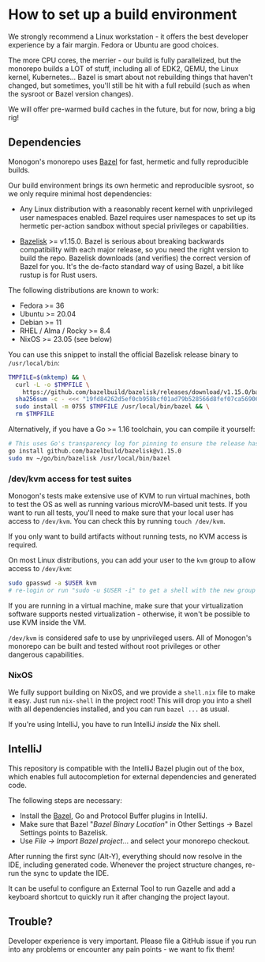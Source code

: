 # How to set up a build environment

We strongly recommend a Linux workstation - it offers the
best developer experience by a fair margin. Fedora or Ubuntu are good choices.

The more CPU cores, the merrier - our build is fully parallelized, but the monorepo builds
a LOT of stuff, including all of EDK2, QEMU, the Linux kernel, Kubernetes... Bazel is smart about
not rebuilding things that haven't changed, but sometimes, you'll still be hit with a full rebuild
(such as when the sysroot or Bazel version changes).

We will offer pre-warmed build caches in the future, but for now, bring a big rig!

## Dependencies

Monogon's monorepo uses [Bazel](https://bazel.build) for fast, hermetic and fully reproducible builds.

Our build environment brings its own hermetic and reproducible sysroot,
so we only require minimal host dependencies:

- Any Linux distribution with a reasonably recent kernel with unprivileged 
  user namespaces enabled. Bazel requires user namespaces to set up its hermetic per-action 
  sandbox without special privileges or capabilities.

- [Bazelisk](https://github.com/bazelbuild/bazelisk) >= v1.15.0. Bazel is serious about breaking
  backwards compatibility with each major release, so you need the right version to build the repo.
  Bazelisk downloads (and verifies) the correct version of Bazel for you. It's the de-facto standard
  way of using Bazel, a bit like rustup is for Rust users.

The following distributions are known to work:

- Fedora >= 36
- Ubuntu >= 20.04
- Debian >= 11
- RHEL / Alma / Rocky >= 8.4
- NixOS >= 23.05 (see below)

You can use this snippet to install the official Bazelisk release binary to `/usr/local/bin`:

```bash
TMPFILE=$(mktemp) && \
  curl -L -o $TMPFILE \
    https://github.com/bazelbuild/bazelisk/releases/download/v1.15.0/bazelisk-linux-amd64 && \
  sha256sum -c - <<< "19fd84262d5ef0cb958bcf01ad79b528566d8fef07ca56906c5c516630a0220b  $TMPFILE" && \
  sudo install -m 0755 $TMPFILE /usr/local/bin/bazel && \
  rm $TMPFILE
```

Alternatively, if you have a Go >= 1.16 toolchain, you can compile it yourself:

```bash
# This uses Go's transparency log for pinning to ensure the release hasn't been tampered with.
go install github.com/bazelbuild/bazelisk@v1.15.0 
sudo mv ~/go/bin/bazelisk /usr/local/bin/bazel
```

### /dev/kvm access for test suites

Monogon's tests make extensive use of KVM to run virtual machines, both to test the OS as well
as running various microVM-based unit tests. If you want to run all tests, you'll need to make sure
that your local user has access to `/dev/kvm`. You can check this by running `touch /dev/kvm`.

If you only want to build artifacts without running tests, no KVM access is required.

On most Linux distributions, you can add your user to the `kvm` group to allow access to `/dev/kvm`:

```bash
sudo gpasswd -a $USER kvm
# re-login or run "sudo -u $USER -i" to get a shell with the new group membership
```

If you are running in a virtual machine, make sure that your virtualization software supports
nested virtualization - otherwise, it won't be possible to use KVM inside the VM.

`/dev/kvm` is considered safe to use by unprivileged users. All of Monogon's monorepo can
be built and tested without root privileges or other dangerous capabilities.

### NixOS

We fully support building on NixOS, and we provide a `shell.nix` file to make it easy. Just run `nix-shell` in the
project root! This will drop you into a shell with all dependencies installed, and you can run `bazel ...` as usual.

If you're using IntelliJ, you have to run IntelliJ _inside_ the Nix shell.

## IntelliJ

This repository is compatible with the IntelliJ Bazel plugin out of the box, which enables
full autocompletion for external dependencies and generated code.

The following steps are necessary:

- Install the [Bazel](https://plugins.jetbrains.com/plugin/8609-bazel),
  Go and Protocol Buffer plugins in IntelliJ.
- Make sure that Bazel "*Bazel Binary Location*" in Other Settings → Bazel Settings points to Bazelisk.
- Use _File → Import Bazel project_... and select your monorepo checkout.

After running the first sync (Alt-Y), everything should now resolve in the IDE, including generated code.
Whenever the project structure changes, re-run the sync to update the IDE.

It can be useful to configure an External Tool to run Gazelle and add a keyboard shortcut
to quickly run it after changing the project layout.

## Trouble?

Developer experience is very important. Please file a GitHub issue if you run into any problems
or encounter any pain points - we want to fix them!
